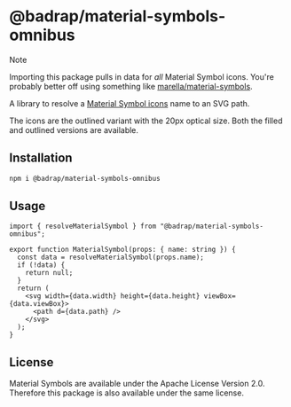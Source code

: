 # @badrap/material-symbols-omnibus

> [!NOTE]
> Importing this package pulls in data for _all_ Material Symbol icons. You're probably better off using something like [marella/material-symbols](https://github.com/marella/material-symbols).

A library to resolve a [Material Symbol icons](https://fonts.google.com/icons) name to an SVG path.

The icons are the outlined variant with the 20px optical size. Both the filled and outlined versions are available.

## Installation

```sh
npm i @badrap/material-symbols-omnibus
```

## Usage

```tsx
import { resolveMaterialSymbol } from "@badrap/material-symbols-omnibus";

export function MaterialSymbol(props: { name: string }) {
  const data = resolveMaterialSymbol(props.name);
  if (!data) {
    return null;
  }
  return (
    <svg width={data.width} height={data.height} viewBox={data.viewBox}>
      <path d={data.path} />
    </svg>
  );
}
```

## License

Material Symbols are available under the Apache License Version 2.0. Therefore this package is also available under the same license.
